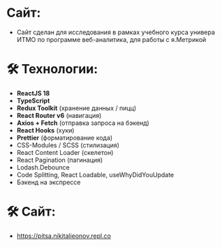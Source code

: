 # Сайт:
- Сайт сделан для исследования в рамках учебного курса универа ИТМО по программе веб-аналитика, для работы с я.Метрикой

# 🛠 Технологии:

- **ReactJS 18**
- **TypeScript**
- **Redux Toolkit** (хранение данных / пицц)
- **React Router v6** (навигация)
- **Axios + Fetch** (отправка запроса на бэкенд)
- **React Hooks** (хуки)
- **Prettier** (форматирование кода)
- CSS-Modules / SCSS (стилизация)
- React Content Loader (скелетон)
- React Pagination (пагинация)
- Lodash.Debounce
- Code Splitting, React Loadable, useWhyDidYouUpdate
- Бэкенд на экспрессе

# 🛠 Сайт:
- https://pitsa.nikitalieonov.repl.co